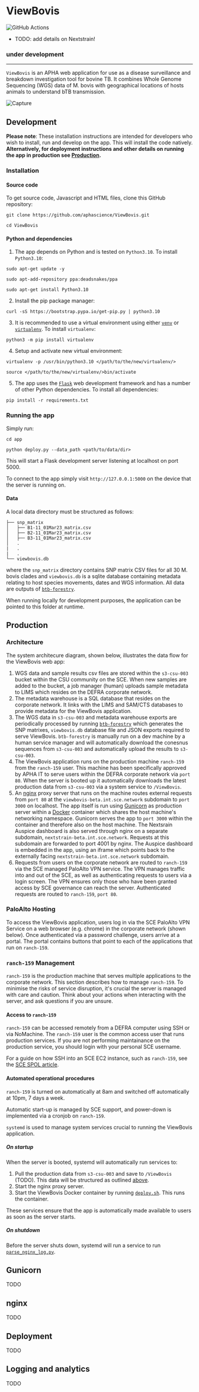 # ViewBovis

![GitHub Actions](https://github.com/aphascience/ViewBovis/actions/workflows/build_and_test.yml/badge.svg)

* TODO: add details on Nextstrain!

### **under development**

---

`ViewBovis` is an APHA web application for use as a disease surveillance and breakdown investigation tool for bovine TB. It combines Whole Genome Sequencing (WGS) data of M. bovis with geographical locations of hosts animals to understand bTB transmission.

![Capture](https://user-images.githubusercontent.com/10742324/225293739-eaf5ac12-53ad-44d3-abe0-449d4988bdf5.PNG)

## Development
**Please note**: These installation instructions are intended for developers who wish to install, run and develop on the app. This will install the code natively. **Alternatively, for deployment instructions and other details on running the app in production see [Production](#production).**
### Installation

#### Source code
To get source code, Javascript and HTML files, clone this GitHub repository:  
```
git clone https://github.com/aphascience/ViewBovis.git
```
```
cd ViewBovis
```

#### Python and dependencies

1. The app depends on Python and is tested on `Python3.10`. To install `Python3.10`:

```
sudo apt-get update -y
```
```
sudo apt-add-repository ppa:deadsnakes/ppa
```
```
sudo apt-get install Python3.10
```
2. Install the pip package manager:

```
curl -sS https://bootstrap.pypa.io/get-pip.py | python3.10
```
3. It is recommended to use a virtual environment using either [`venv`](https://docs.python.org/3/library/venv.html) or [`virtualenv`](https://virtualenv.pypa.io/en/stable/installation.html). To install `virtualenv`:

```
python3 -m pip install virtualenv
```
4. Setup and activate new virtual environment:
```
virtualenv -p /usr/bin/python3.10 </path/to/the/new/virtualenv/>
```
```
source </path/to/the/new/virtualenv/>bin/activate
```
5. The app uses the [`Flask`](https://flask.palletsprojects.com/en/2.0.x/) web development framework and has a number of other Python dependencies. To install all dependencies:
```
pip install -r requirements.txt
```

### Running the app

Simply run:

```
cd app
```
```
python deploy.py --data_path <path/to/data/dir>
```
This will start a Flask development server listening at localhost on port 5000. 

To connect to the app simply visit `http://127.0.0.1:5000` on the device that the server is running on.

#### <a name="data"></a> Data

A local data directory must be structured as follows:

```
├── snp_matrix
│   ├── B1-11_01Mar23_matrix.csv
│   ├── B2-11_01Mar23_matrix.csv
│   ├── B3-11_01Mar23_matrix.csv
│   .
|   .
|   .
└── viewbovis.db
```

where the `snp_matrix` directory contains SNP matrix CSV files for all 30 M. bovis clades and `viewbovis.db` is a sqlite database containing metadata relating to host species movements, dates and WGS information. All data are outputs of [`btb-forestry`](https://github.com/APHA-CSU/btb-forestry). 

When running locally for development purposes, the application can be pointed to this folder at runtime.

## <a name="production"></a> Production

### Architecture

The system architecure diagram, shown below, illustrates the data flow for the ViewBovis web app:

1. WGS data and sample results csv files are stored within the `s3-csu-003` bucket within the CSU community on the SCE. When new samples are added to the bucket, a job manager (human) uploads sample metadata to LIMS which resides on the DEFRA corporate network.
1. The metadata warehouse is a SQL database that resides on the corporate network. It links with the LIMS and SAM/CTS databases to provide metadata for the ViewBovis application. 
1. The WGS data in `s3-csu-003` and metadata warehouse exports are periodically processed by running [`btb-forestry`](https://github.com/APHA-CSU/btb-forestry/tree/main) which generates the SNP matrixes, `viewbovis.db` database file and JSON exports required to serve ViewBovis. `btb-forestry` is manually run on a dev machine by a human service manager and will automatically download the conesnus sequences from `s3-csu-003` and automatically upload the results to `s3-csu-003`. 
1. The ViewBovis application runs on the production machine `ranch-159` from the `ranch-159` user. This machine has been specifically approved by APHA IT to serve users within the DEFRA corporate network via `port 80`. When the server is booted up it automatically downloads the latest production data from `s3-csu-003` via a system service to `/ViewBovis`.
1. An [nginx](https://nginx.org/en/) proxy server that runs on the machine routes external requests from `port 80` at the `viewbovis-beta.int.sce.network` subdomain to `port 3000` on localhost. The app itself is run using [Gunicorn](https://gunicorn.org/) as production server within a [Docker](https://www.docker.com/) container which shares the host machine's networking namespace. Gunicorn serves the app to `port 3000` within the container and therefore also on the host machine. The Nextsrain Auspice dashboard is also served through nginx on a separate subdomain, `nextstrain-beta.int.sce.network`. Requests at this subdomain are forwarded to port 4001 by nginx. The Auspice dashboard is embedded in the app, using an iframe which points back to the externally facing `nextstrain-beta.int.sce.network` subdomain.
1. Requests from users on the corporate network are routed to `ranch-159` via the SCE managed PaloAlto VPN service. The VPN manages traffic into and out of the SCE, as well as authenticating requests to users via a login screen. The VPN ensures only those who have been granted access by SCE governance can reach the server. Authenticated requests are routed to `ranch-159`, `port 80`.


### PaloAlto Hosting

To access the ViewBovis application, users log in via the SCE PaloAlto VPN Service on a web browser (e.g. chrome) in the corporate network (shown below). Once authenticated via a password challenge, users arrive at a portal. The portal contains buttons that point to each of the applications that run on `ranch-159`.

### `ranch-159` Management

`ranch-159` is the production machine that serves multiple applications to the corporate network. This section describes how to manage `ranch-159`. To minimise the risks of service disruption, it's crucial the server is managed with care and caution. Think about your actions when interacting with the server, and ask questions if you are unsure. 

#### Access to `ranch-159`

`ranch-159` can be accessed remotely from a DEFRA computer using SSH or via NoMachine. The `ranch-159` user is the common access user that runs production services. If you are not performing maintainance on the production service, you should login with your personal SCE username. 

For a guide on how SSH into an SCE EC2 instance, such as `ranch-159`, see the [SCE SPOL article](https://defra.sharepoint.com/teams/Team741/SitePages/Help-articles.aspx).

#### Automated operational procedures

`ranch-159` is turned on automatically at 8am and switched off automatically at 10pm, 7 days a week. 

Automatic start-up is managed by SCE support, and power-down is implemented via a cronjob on `ranch-159`.

`systemd` is used to manage system services crucial to running the ViewBovis application. 

##### On startup

When the server is booted, systemd will automatically run services to:

1. Pull the production data from `s3-csu-003` and save to `/ViewBovis` (TODO). This data will be structured as outlined [above](#data). 
1. Start the nginx proxy server.
1. Start the ViewBovis Docker container by running [`deploy.sh`](https://github.com/aphascience/ViewBovis/blob/main/deploy.sh). This runs the container.

These services ensure that the app is automatically made available to users as soon as the server starts.

##### On shutdown

Before the server shuts down, systemd will run a service to run [`parse_nginx_log.py`](https://github.com/aphascience/ViewBovis/blob/main/parse_nginx_log.py).  

## Gunicorn

TODO

## nginx

TODO

## Deployment

TODO

## Logging and analytics

TODO